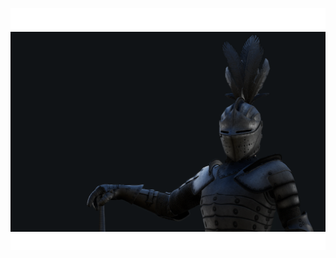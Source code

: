 ![Team Name](https://raw.githubusercontent.com/TheNumZero/MOTD/main/teamname.png)
![Still in Training](https://raw.githubusercontent.com/TheNumZero/MOTD/main/sit.png)
![Team Members](https://raw.githubusercontent.com/TheNumZero/MOTD/main/teammembers.png)
